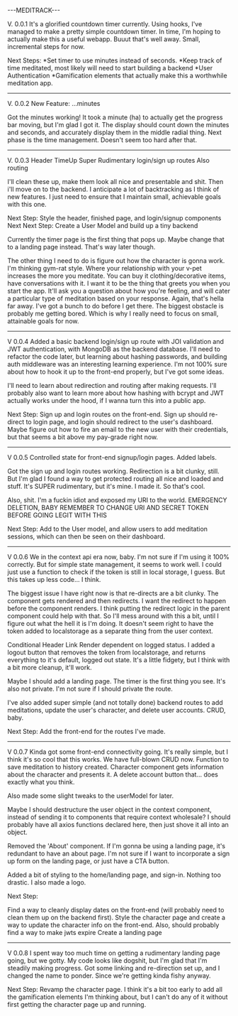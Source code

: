 ---MEDITRACK---

V. 0.0.1
It's a glorified countdown timer currently.
Using hooks, I've managed to make a pretty simple countdown timer. In time, I'm hoping to 
actually make this a useful webapp. Buuut that's well away. Small, incremental steps for now.

Next Steps:
*Set timer to use minutes instead of seconds.
*Keep track of time meditated, most likely will need to start building a backend
*User Authentication
*Gamification elements that actually make this a worthwhile meditation app.

------------------------------------------------------------------------------------------------

V. 0.0.2
New Feature: ...minutes

Got the minutes working! It took a minute (ha) to actually get the progress bar moving, but I'm glad I got it. The display should count down the minutes and seconds, and accurately display them in the middle radial thing. Next phase is the time management. Doesn't seem too hard after that.


------------------------------------------------------------------------------------------------

V. 0.0.3
Header
TimeUp
Super Rudimentary login/sign up routes
Also routing

I'll clean these up, make them look all nice and presentable and shit. Then i'll move on to the backend. I anticipate a lot of backtracking as I think of new features. I just need to ensure that I maintain small, achievable goals with this one. 

Next Step: Style the header, finished page, and login/signup components
Next Next Step: Create a User Model and build up a tiny backend

Currently the timer page is the first thing that pops up. Maybe change that to a landing page instead. That's way later though. 

The other thing I need to do is figure out how the character is gonna work. I'm thinking gym-rat style. Where your relationship with your v-pet increases the more you meditate. You can buy it clothing/decorative items, have conversations with it. I want it to be the thing that greets you when you start the app. It'll ask you a question about how you're feeling, and will cater a particular type of meditation based on your response. Again, that's hella far away. I've got a bunch to do before I get there. The biggest obstacle is probably me getting bored. Which is why I really need to focus on small, attainable goals for now.

-----------------------------------------------------------------------------------------------

V 0.0.4
Added a basic backend login/sign up route with JOI validation and JWT authentication, with MongoDB as the backend database. I'll need to refactor the code later, but learning about hashing passwords, and building auth middleware was an interesting learning experience. I'm not 100% sure about how to hook it up to the front-end properly, but I've got some ideas.

I'll need to learn about redirection and routing after making requests. I'll probably also want to learn more about how hashing with bcrypt and JWT actually works under the hood, if I wanna turn this into a public app.  

Next Step: Sign up and login routes on the front-end. Sign up should re-direct to login page, and login should redirect to the user's dashboard. Maybe figure out how to fire an email to the new user with their credentials, but that seems a bit above my pay-grade right now.


------------------------------------------------------------------------------------------------

V 0.0.5
Controlled state for front-end signup/login pages. 
Added labels.

Got the sign up and login routes working. Redirection is a bit clunky, still. But I'm glad I found a way to get protected routing all nice and loaded and stuff. It's SUPER rudimentary, but it's mine. I made it. So that's cool.

Also, shit. I'm a fuckin idiot and exposed my URI to the world. EMERGENCY DELETION, BABY
REMEMBER TO CHANGE URI AND SECRET TOKEN BEFORE GOING LEGIT WITH THIS

Next Step: Add to the User model, and allow users to add meditation sessions, which can then be seen on their dashboard.

------------------------------------------------------------------------------------------------

V 0.0.6
We in the context api era now, baby. I'm not sure if I'm using it 100% correctly. But for simple state management, it seems to work well. I could just use a function to check if the token is still in local storage, I guess. But this takes up less code... I think. 

The biggest issue I have right now is that re-directs are a bit clunky. The component gets rendered and then redirects. I want the redirect to happen before the component renders. I think putting the redirect logic in the parent component could help with that. So I'll mess around with this a bit, until I figure out what the hell it is I'm doing. It doesn't seem right to have the token added to localstorage as a separate thing from the user context. 

Conditional Header Link Render dependent on logged status. I added a logout button that removes the token from localstorage, and returns everything to it's default, logged out state. It's a little fidgety, but I think with a bit more cleanup, it'll work.

Maybe I should add a landing page. The timer is the first thing you see. It's also not private. I'm not sure if I should private the route. 

I've also added super simple (and not totally done) backend routes to add meditations, update the user's character, and delete user accounts. CRUD, baby.

Next Step: Add the front-end for the routes I've made. 

------------------------------------------------------------------------------------------------

V 0.0.7
Kinda got some front-end connectivity going. It's really simple, but I think it's so cool that this works. We have full-blown CRUD now. Function to save meditation to history created. Character component gets information about the character and presents it. A delete account button that... does exactly what you think.

Also made some slight tweaks to the userModel for later.

Maybe I should destructure the user object in the context component, instead of sending it to components that require context wholesale? I should probably have all axios functions declared here, then just shove it all into an object.

Removed the 'About' component. If I'm gonna be using a landing page, it's redundant to have an about page. I'm not sure if I want to incorporate a sign up form on the landing page, or just have a CTA button.

Added a bit of styling to the home/landing page, and sign-in. Nothing too drastic. I also made a logo. 

Next Step:

Find a way to cleanly display dates on the front-end (will probably need to clean them up on the backend first). 
Style the character page and create a way to update the character info on the front-end. 
Also, should probably find a way to make jwts expire
Create a landing page


------------------------------------------------------------------------------------------------
V 0.0.8
I spent way too much time on getting a rudimentary landing page going, but we gotty. My code looks like dogshit, but I'm glad that I'm steadily making progress. Got some linking and re-direction set up, and I changed the name to ponder. Since we're getting kinda fishy anyway.

Next Step:
Revamp the character page. I think it's a bit too early to add all the gamification elements I'm thinking about, but I can't do any of it without first getting the character page up and running.